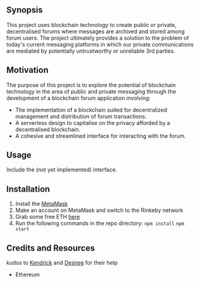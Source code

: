 ## Synopsis

This project uses blockchain technology to create public or private, decentralised forums where messages are archived and stored among forum users. The project ultimately provides a solution to the problem of today's current messaging platforms in which our private communications are mediated by potentially untrustworthy or unreliable 3rd parties.

## Motivation

The purpose of this project is to explore the potential of blockchain technology in the area of public and private messaging through the development of a blockchain forum application involving:

* The implementation of a blockchain suited for decentralized management and distribution of forum transactions. 
* A serverless design to capitalise on the privacy afforded by a decentralised blockchain.
* A cohesive and streamlined interface for interacting with the forum.

## Usage
Include the (not yet implemented) interface.

## Installation
1. Install the [MetaMask](http://metamask.io)
2. Make an account on MetaMask and switch to the Rinkeby network
3. Grab some free ETH [here](https://faucet.rinkeby.io/)
4. Run the following commands in the repo directory:
`npm install`
`npm start`

## Credits and Resources
kudos to [Kendrick](https://github.com/kendricktan) and [Desiree](https://github.com/desireevl/) for their help
* Ethereum